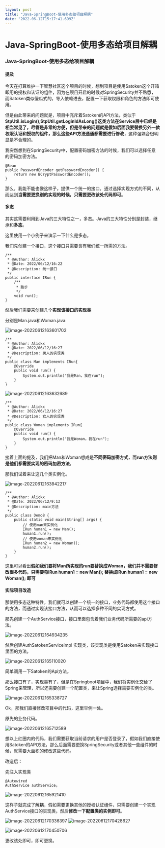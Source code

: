 ```yaml
---
layout: post
title: "Java-SpringBoot-使用多态给项目解耦"
date: "2022-06-12T15:17:41.699Z"
---
```

Java-SpringBoot-使用多态给项目解耦
=========================

### Java-SpringBoot-使用多态给项目解耦

#### 提及

今天在打算维护一下智慧社区这个项目的时候，想到项目是使用Satoken这个开箱即用的授权和认证的组件，因为在项目开启的时候对SpringSecurity并不熟悉，而Satoken类似傻瓜式的，导入依赖进去，配置一下获取权限和角色的方法即可使用。

但是由此带来的问题就是，项目中充斥着Satoken的API方法，类似于**StpUtil.isLogin()**,**StpUtil.getLoginIdAsLong()**这类方法在Service层中已经是相当常见了，尽管是非常的方便，但是带来的问题就是**假如后面我要替换另外一款权限认证和授权的组件，那么这些API方法通通都需要进行修改**，这种强耦合很明显是不合理的。

我突然想到在SpringSecurity中，配置密码加密方法的时候，我们可以选择任意的密码加密方法。

    @Bean
    public PasswordEncoder getPasswordEncoder() {
        return new BCryptPasswordEncoder();
    }
    

那么，我能不能也像这样子，提供一个统一的接口，通过选择实现方式的不同，从而达到**当需要更换别的实现的时候，只需要更改该处代码即可**。

#### 多态

其实这需要利用到Java的三大特性之一，多态。Java的三大特性分别是封装，继承和**多态**。

这里使用一个小例子来演示一下什么是多态。

我们先创建一个接口，这个接口只需要含有我们统一所需的方法。

    /**
     * @Author: Alickx
     * @Date: 2022/06/12/16:22
     * @Description: 统一接口
     */
    public interface IRun {
        /**
         * 跑步
         */
        void run();
    }
    

然后我们需要来创建几个**实现该接口的实现类**

分别是Man.java和Woman.java

![image-20220612163601702](https://songtiancloud-1300061766.cos.ap-guangzhou.myqcloud.com/img/202206121636853.png)

    /**
     * @Author: Alickx
     * @Date: 2022/06/12/16:27
     * @Description: 男人的实现类
     */
    public class Man implements IRun{
        @Override
        public void run() {
            System.out.println("我是Man，我在run");
        }
    }
    
    

![image-20220612163632689](https://songtiancloud-1300061766.cos.ap-guangzhou.myqcloud.com/img/202206121636740.png)

    /**
     * @Author: Alickx
     * @Date: 2022/06/12/16:27
     * @Description: 女人的实现类
     */
    public class Woman implements IRun{
        @Override
        public void run() {
            System.out.println("我是Woman，我在run");
        }
    }
    

接着上面的提及，我们把Man和Woman想成是**不同密码加密方式**，而**run方法则是他们都需要实现的密码加密方法**。

那我们试着来让这几个类实例化。

![image-20220612163942217](https://songtiancloud-1300061766.cos.ap-guangzhou.myqcloud.com/img/202206121639308.png)

    /**
     * @Author: Alickx
     * @Date: 2022/06/12/9:13
     * @Description: main方法
     */
    public class Demo8 {
        public static void main(String[] args) {
            // 使用man来实例化
            IRun human1 = new Man();
            human1.run();
            // 使用woman来实例化
            IRun human2 = new Woman();
            human2.run();
        }
    }
    

这里可以看出**假如我们要将Man所实现的run要替换成Woman，我们并不需要修改很多代码，只需要将IRun human1 = new Man(); 替换成IRun human1 = new Woman(); 即可**

#### 实际项目改造

那使用多态这种特性，我们就可以创建一个统一的接口，业务代码都使用这个接口的方法，而通过实现该接口方法，从而可以选择多种不同的实现方式。

那先创建一个AuthService接口，接口里面包含着我们业务代码所需要的api方法。

![image-20220612164934235](https://songtiancloud-1300061766.cos.ap-guangzhou.myqcloud.com/img/202206121649290.png)

然后创建AuthSatokenServiceImpl 实现类，该实现类是使用Satoken来实现接口里面的方法。

![image-20220612165110020](https://songtiancloud-1300061766.cos.ap-guangzhou.myqcloud.com/img/202206121651109.png)

简单调用一下Satoken的Api方法。

那么接口有了，实现类有了，但是在Springboot项目中，我们将实例化交给了Spring来管理，所以还需要创建一个配置类，来让Spring选择需要实例化的类。

![image-20220612165338727](https://songtiancloud-1300061766.cos.ap-guangzhou.myqcloud.com/img/202206121653761.png)

Ok，那我们直接修改项目中的代码，这里举例一处。

原先的业务代码。

![image-20220612165712589](https://songtiancloud-1300061766.cos.ap-guangzhou.myqcloud.com/img/202206121657719.png)

想以上红圈内的代码，我们需要获取当前请求的用户是否登录了，假如我们直接使用Satoken的API方法，那么后面需要更换SpringSecurity或者其他一些组件的时候，就需要大面积的修改这些代码。

改造后：

先注入实现类

    @Autowired
    AuthService authService;
    

![image-20220612165921410](https://songtiancloud-1300061766.cos.ap-guangzhou.myqcloud.com/img/202206121659507.png)

这样子就完成了解耦，假如需要更换其他的授权认证组件，只需要创建一个实现AuthService接口的实现类，然后**修改一下配置类的实例即可**。

![image-20220612170336397](https://songtiancloud-1300061766.cos.ap-guangzhou.myqcloud.com/img/202206121703422.png) ![image-20220612170428627](https://songtiancloud-1300061766.cos.ap-guangzhou.myqcloud.com/img/202206121704719.png)

![image-20220612170450706](https://songtiancloud-1300061766.cos.ap-guangzhou.myqcloud.com/img/202206121704763.png)

更改该处即可，即可更换。